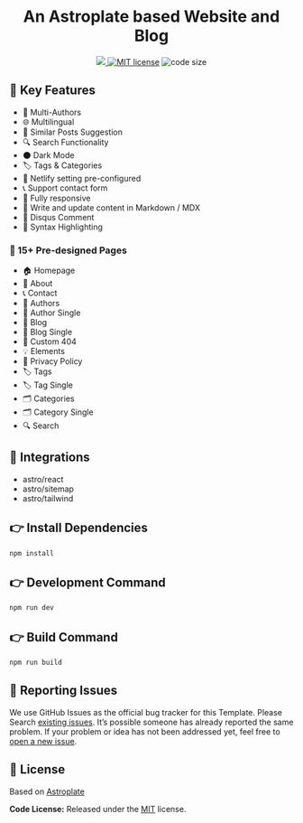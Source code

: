 <h1 align=center>An Astroplate based Website and Blog</h1>

<p align=center>
  <a href="https://github.com/withastro/astro/releases/tag/astro%405.1.1" alt="Astro 5.1.1">
    <img src="https://img.shields.io/static/v1?label=ASTRO&message=5.1&color=000&logo=astro" />
  </a>

  <a href="https://github.com/jpreszler/astro-blog/blob/main/LICENSE">
    <img src="https://img.shields.io/github/license/jpreszler/astro-blog" alt="MIT license"></a>

  <img src="https://img.shields.io/github/languages/code-size/jpreszler/astro-blog" alt="code size">

</p>

## 📌 Key Features

- 👥 Multi-Authors
- 🌐 Multilingual
- 🎯 Similar Posts Suggestion
- 🔍 Search Functionality
- 🌑 Dark Mode
- 🏷️ Tags & Categories
- 🔗 Netlify setting pre-configured
- 📞 Support contact form
- 📱 Fully responsive
- 📝 Write and update content in Markdown / MDX
- 💬 Disqus Comment
- 🔳 Syntax Highlighting

### 📄 15+ Pre-designed Pages

- 🏠 Homepage
- 👤 About
- 📞 Contact
- 👥 Authors
- 👤 Author Single
- 📝 Blog
- 📝 Blog Single
- 🚫 Custom 404
- 💡 Elements
- 📄 Privacy Policy
- 🏷️ Tags
- 🏷️ Tag Single
- 🗂️ Categories
- 🗂️ Category Single
- 🔍 Search

## 🔗 Integrations

- astro/react
- astro/sitemap
- astro/tailwind

## 👉 Install Dependencies

```bash
npm install
```

## 👉 Development Command

```bash
npm run dev
```

## 👉 Build Command

```bash
npm run build
```

## 🐞 Reporting Issues

We use GitHub Issues as the official bug tracker for this Template. Please Search [existing issues](https://github.com/jpreszler/astro-blog/issues). It’s possible someone has already reported the same problem.
If your problem or idea has not been addressed yet, feel free to [open a new issue](https://github.com/jpreszler/astro-blog/issues).


## 📝 License

Based on [Astroplate](https://github.com/zeon-studio/astroplate)

**Code License:** Released under the [MIT](https://github.com/jpreszler/astro-blog/blob/main/LICENSE) license.

